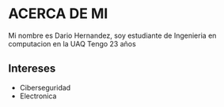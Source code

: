 # ACERCA DE MI

Mi nombre es Dario Hernandez, soy estudiante de Ingenieria en computacion en la UAQ
Tengo 23 años

## Intereses
- Ciberseguridad
- Electronica

